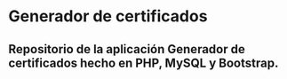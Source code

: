 # Generador de certificados

## Repositorio de la aplicación Generador de certificados hecho en PHP, MySQL y Bootstrap.